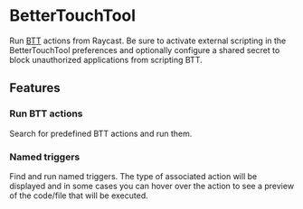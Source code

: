 # BetterTouchTool

Run [BTT](https://folivora.ai/) actions from Raycast. Be sure to activate external scripting in the BetterTouchTool preferences and optionally configure a shared secret to block unauthorized applications from scripting BTT.

## Features

### Run BTT actions

Search for predefined BTT actions and run them.

### Named triggers


Find and run named triggers. The type of associated action will be displayed and in some cases you can hover over the action to see a preview of the code/file that will be executed.
